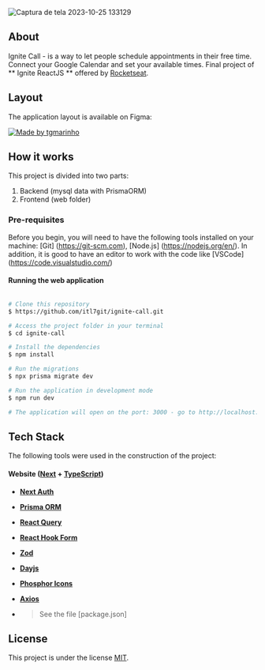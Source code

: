 ![Captura de tela 2023-10-25 133129](https://github.com/itl7git/ignite-call/assets/49194389/2d6e9f0a-bd2b-477b-9b6f-b70a23406c5c)

## About
Ignite Call - is a way to let people schedule appointments in their free time. Connect your Google Calendar and set your available times.
Final project of ** Ignite ReactJS ** offered by [Rocketseat](https://www.rocketseat.com.br/).

## Layout

The application layout is available on Figma:

<a href="https://www.figma.com/file/exNlfmkWFuFI5x38gaLuzX/Ignite-Call-(Community)?type=design&node-id=0%3A1&mode=design&t=VgTsngjoaqrNIoBy-1">
  <img alt="Made by tgmarinho" src="https://img.shields.io/badge/Acessar%20Layout%20-Figma-%2304D361">
</a>

## How it works

This project is divided into two parts:
1. Backend (mysql data with PrismaORM)
2. Frontend (web folder)

### Pre-requisites

Before you begin, you will need to have the following tools installed on your machine:
[Git] (https://git-scm.com), [Node.js] (https://nodejs.org/en/).
In addition, it is good to have an editor to work with the code like [VSCode] (https://code.visualstudio.com/)

#### Running the web application

```bash

# Clone this repository
$ https://github.com/itl7git/ignite-call.git

# Access the project folder in your terminal
$ cd ignite-call

# Install the dependencies
$ npm install

# Run the migrations
$ npx prisma migrate dev

# Run the application in development mode
$ npm run dev

# The application will open on the port: 3000 - go to http://localhost:3000

```

## Tech Stack

The following tools were used in the construction of the project:

#### **Website**  ([Next](https://nextjs.org/)  +  [TypeScript](https://www.typescriptlang.org/))

-   **[Next Auth](https://next-auth.js.org/)**
-   **[Prisma ORM](https://www.prisma.io/)**
-   **[React Query](https://tanstack.com/query/v3/)**
-   **[React Hook Form](https://react-hook-form.com/)**
-   **[Zod](https://zod.dev/)**
-   **[Dayjs](https://day.js.org/)**
-   **[Phosphor Icons](https://phosphoricons.com/)**
-   **[Axios](https://github.com/axios/axios)**

- > See the file  [package.json]

## License

This project is under the license [MIT](./LICENSE).
